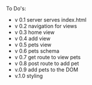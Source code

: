 To Do's:
* v 0.1 server serves index.html
* v 0.2 navigation for views
* v 0.3 home view
* v 0.4 add view
* v 0.5 pets view
* v 0.6 pets schema
* v 0.7 get route to view pets
* v 0.8 post route to add pet
* v.0.9 add pets to the DOM
* v.1.0 styling
